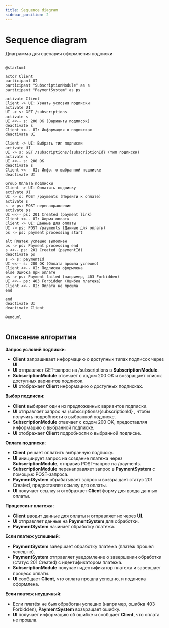 ```yaml
---
title: Sequence diagram
sidebar_position: 2
---
```



# Sequence diagram

Диаграмма для сценария оформления подписки


```plantuml

@startuml

actor Client
participant UI
participant "SubscriptionModule" as s
participant "PaymentSystem" as ps

activate Client
Client -> UI: Узнать условия подписки
activate UI
UI -> s: GET /subscriptions
activate s
UI <<-- s: 200 OK (Варианты подписок)
deactivate s
Client <<-- UI: Информация о подписках
deactivate UI

Client -> UI: Выбрать тип подписки
activate UI
UI -> s: GET /subscriptions/{subscriptionId} (тип подписки)
activate s
UI <<-- s: 200 OK
deactivate s
Client <<-- UI: Инфо. о выбранной подписке
deactivate UI

Group Оплата подписки
Client -> UI: Оплатить подписку
activate UI
UI -> s: POST /payments (Перейти к оплате)
activate s
s -> ps: POST перенаправление
activate ps
UI <<-- ps: 201 Created (payment link)
Client <<-- UI: Форма оплаты
Client -> UI: Данные для оплаты
UI -> ps: POST /payments (Данные для оплаты)
ps -> ps: payment processing start

alt Платеж успешно выполнен
ps -> ps: Payment processing end
s <<-- ps: 201 Created (paymentId)
deactivate ps
s -> s: paymentId 
UI <<-- s: 200 OK (Оплата прошла успешно)
Client <<-- UI: Подписка оформлена
else Ошибка при оплате
ps -> ps: Payment failed (например, 403 Forbidden)
UI <<-- ps: 403 Forbidden (Ошибка платежа)
Client <<-- UI: Оплата не прошла
end

end
deactivate UI
deactivate Client

@enduml


```

## Описание алгоритма

**Запрос условий подписки**:
- **Client** запрашивает информацию о доступных типах подписок через **UI**.
- **UI** отправляет GET-запрос на /subscriptions в **SubscriptionModule**.
- **SubscriptionModule** отвечает с кодом 200 OK и возвращает список доступных вариантов подписок.
- **UI** отображает **Client** информацию о доступных подписках.

**Выбор подписки**:
- **Client** выбирает один из предложенных вариантов подписки.
- **UI** отправляет запрос на  /subscriptions/{subscriptionId} , чтобы получить подробности о выбранной подписке.
- **SubscriptionModule** отвечает с кодом 200 OK, предоставляя информацию о выбранной подписке.
- **UI** отображает **Client** подробности о выбранной подписке.

**Оплата подписки**:
- **Client** решает оплатить выбранную подписку.
- **UI** инициирует запрос на создание платежа через **SubscriptionModule**, отправив POST-запрос на /payments.
- **SubscriptionModule** перенаправляет запрос в **PaymentSystem** с помощью POST-запроса.
- **PaymentSystem** обрабатывает запрос и возвращает статус 201 Created, предоставляя ссылку для оплаты.
- **UI** получает ссылку и отображает **Client** форму для ввода данных оплаты.

**Процессинг платежа**:
- **Client** вводит данные для оплаты и отправляет их через **UI**.
- **UI** отправляет данные на **PaymentSystem** для обработки.
- **PaymentSystem** начинает обработку платежа.

**Если платеж успешный**:
- **PaymentSystem** завершает обработку платежа (платёж прошел успешно).
- **PaymentSystem** отправляет уведомление о завершении обработки (статус 201 Created) с идентификатором платежа.
- **SubscriptionModule** получает идентификатор платежа и завершает процесс оплаты.
- **UI** сообщает **Client**, что оплата прошла успешно, и подписка оформлена.

**Если платеж неудачный**:
- Если платёж не был обработан успешно (например, ошибка 403 Forbidden), **PaymentSystem** возвращает ошибку.
- **UI** получает информацию об ошибке и сообщает **Client**, что оплата не прошла.


